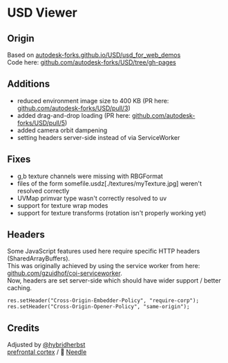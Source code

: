 # USD Viewer

## Origin

Based on [autodesk-forks.github.io/USD/usd_for_web_demos](https://autodesk-forks.github.io/USD/usd_for_web_demos/)  
Code here: [github.com/autodesk-forks/USD/tree/gh-pages](https://github.com/autodesk-forks/USD/tree/gh-pages)

## Additions

- reduced environment image size to 400 KB (PR here: [github.com/autodesk-forks/USD/pull/3](https://github.com/autodesk-forks/USD/pull/3))
- added drag-and-drop loading (PR here: [github.com/autodesk-forks/USD/pull/5](https://github.com/autodesk-forks/USD/pull/5))
- added camera orbit dampening
- setting headers server-side instead of via ServiceWorker

## Fixes

- g,b texture channels were missing with RBGFormat
- files of the form somefile.usdz[./textures/myTexture.jpg] weren't resolved correctly
- UVMap primvar type wasn't correctly resolved to uv
- support for texture wrap modes
- support for texture transforms (rotation isn't properly working yet)

## Headers

Some JavaScript features used here require specific HTTP headers (SharedArrayBuffers).  
This was originally achieved by using the service worker from here: [github.com/gzuidhof/coi-serviceworker](https://github.com/gzuidhof/coi-serviceworker/blob/master/coi-serviceworker.js).  
Now, headers are set server-side which should have wider support / better caching.

```
res.setHeader("Cross-Origin-Embedder-Policy", "require-corp");
res.setHeader("Cross-Origin-Opener-Policy", "same-origin");
```

## Credits

Adjusted by [@hybridherbst](https://twitter.com/hybridherbst)  
[prefrontal cortex](https://prefrontalcortex.de) / 🌵 [Needle](https://needle.tools)
